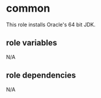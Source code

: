 # common

This role installs Oracle's 64 bit JDK. 

## role variables

N/A

## role dependencies

N/A
